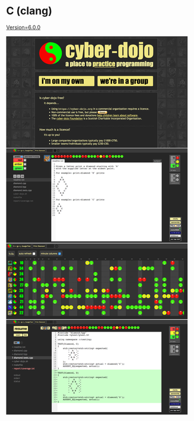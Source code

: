 # C (clang)

[Version=6.0.0](https://github.com/cyber-dojo-languages/clang/blob/master/check_version.sh)

![cyber-dojo.org home page](https://github.com/cyber-dojo/cyber-dojo/blob/master/shared/home_page_snapshot.png)
